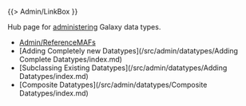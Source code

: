 {{> Admin/LinkBox }}

Hub page for [administering](/src/admin/index.md) Galaxy data types.

* [Admin/ReferenceMAFs](/src/admin/reference-mafs/index.md)
* [Adding Completely new Datatypes](/src/admin/datatypes/Adding Complete Datatypes/index.md)
* [Subclassing Existing Datatypes](/src/admin/datatypes/Adding Datatypes/index.md)
* [Composite Datatypes](/src/admin/datatypes/Composite Datatypes/index.md)

